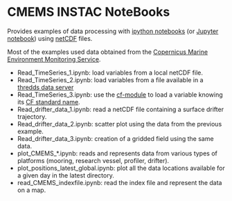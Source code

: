 # CMEMS INSTAC NoteBooks

Provides examples of data processing with [ipython notebooks](http://ipython.org/notebook.html) (or [Jupyter notebook](http://jupyter.org/)) using [netCDF](http://www.unidata.ucar.edu/software/netcdf/) files.

Most of the examples used data obtained from the [Copernicus Marine Environment Monitoring Service](http://marine.copernicus.eu/).

* Read_TimeSeries_1.ipynb: load variables from a local netCDF file.
* Read_TimeSeries_2.ipynb: load variables from a file available in a [thredds data server](http://www.unidata.ucar.edu/software/thredds/current/tds/)
* Read_TimeSeries_3.ipynb: use the [cf-module](http://cfpython.bitbucket.org/) to load a variable knowing its [CF standard name](http://cfconventions.org/standard-names.html).
* Read_drifter_data_1.ipynb: read a netCDF file containing a surface drifter trajectory.
* Read_drifter_data_2.ipynb: scatter plot using the data from the previous example.
* Read_drifter_data_3.ipynb: creation of a gridded field using the same data.
* plot_CMEMS_*.ipynb: reads and represents data from various types of platforms (mooring, research vessel, profiler, drifter).
* plot_positions_latest_global.ipynb: plot all the data locations available for a given day in the latest directory.
* read_CMEMS_indexfile.ipynb: read the index file and represent the data on a map.

